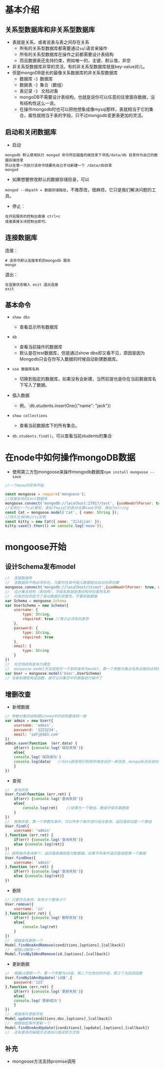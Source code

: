# 基本介绍

## 关系型数据库和非关系型数据库

- 表就是关系，或者说表与表之间存在关系
  - 所有的关系型数据库都需要通过`sql`语言来操作
  - 所有的关系型数据库在操作之前都需要设计表结构
  - 而且数据表还支持约束，例如唯一的，主键，默认值，非空
- 非关系型数据库非常的灵活，有的非关系型数据库就是key-value对儿。
- 但是mongoDB是长的最像关系数据库的非关系型数据库
  - 数据库 -》数据库
  - 数据表 -》集合（数组）
  - 表记录 -》 文档对象
  - mongoDB不需要设计表结构，也就是说你可以任意的往里面存数据，没有结构性这么一说。
  - 在操作mongodb时也可以把他想象成像mysql那样，表就相当于它的集合，属性就相当于表的字段，只不过mongodb变更表更加的灵活。

## 启动和关闭数据库

- 启动

```
mongodb 默认使用执行 mongod 命令所在磁盘的根目录下寻找/data/db 目录作为自己的数据存储目录
所以在第一次执行该命令钱要先自己手动新建一个 /data/db目录
mongod
```

- 如果想要修改默认的数据存储目录，可以

`mongod --dbpath = 数据存储路径`，不推荐改，很麻烦，它只是我们解决问题的工具。

- 停止：

```
在开启服务的控制台直接 ctrl+c
或者直接关闭控制台即可。
```

##  连接数据库

连接：

```
# 该命令默认连接本机的mongodb 服务
mongo
```

退出：

```
在连接状态输入 exit 退出连接
exit
```

## 基本命令

- `show dbs`
  - 查看显示所有数据库
- `db`
  - 查看当前操作的数据库
  - 默认是在test数据库，但是通过show dbs却又看不见，原因是因为Mongodb只会在你写入数据的时候自动新建数据库。
- `use 数据库名称`
  - 切换到指定的数据库，如果没有会新建，当然前提也是你在当前数据库名下写入了数据。

- 插入数据
  - 例，`db.students.insertOne({"name": "jack"})

- `show collections`
  - 查看当前数据库下的所有集合。

- `db.students.find()`，可以查看当前students的集合

# 在node中如何操作mongoDB数据

- 使用第三方包mongoose来操作mongodb数据库`npm install mongoose --save`

```javascript
//一个meow的简单开始

const mongoose = require('mongoose');
//连接本地的test数据库
mongoose.connect('mongodb://localhost:27017/test', {useNewUrlParser: true, useUnifiedTopology: true});
//实例化一个cat模型，类似于mysql的表并设置name字段，类似为string
const Cat = mongoose.model('Cat', { name: String });
//持久化保持kitty实例
const kitty = new Cat({ name: 'Zildjian' });
kitty.save().then(() => console.log('meow'));
```

# mongoose开始

## 设计Schema发布model

```javascript
//	连接数据库
//	该数据库不用必须存在，只要你往其中插入数据就会自动将其创建
mongoose.connect('mongodb://localhost/itcast',{useNewUrlParser: true, useUnifiedTopology: true})
//	设计集合结构（表结构），字段名称就是表结构中的属性名称
//	约束的目的是为了保证数据的完整性，不要有脏数据
var Schema = mongoose.Schema
var UserSchema = new Schema({
    username: {
        type: String,
        required: true //表示必须有的意思
    },
    password: {
        type: String,
        required: true
    },
    email: {
        type: String
    }
})
//	将文档结构发布为模型
//	mongoose.model方法就是将一个架构发布为model，第一个参数为集合名称会被自动转换成小写。第二个参数架构Schema，返回值为模型构造函数。
var User = mongoose.model('User',UserSchema)
// 当拿到模型构造函数，就可以对集合中的数据进行操作了
```

## 增删改查

- 新增数据

```javascript
// 参数对象的结构跟Schema中的结构要保持一致
var admin = new User({
	username: 'admin',
	password: '1223234',
	email: 'sdfj@163.com'
})
admin.save(function  (err,data) {
	if(err) {console.log('保存失败')}
	else{
	console.log('保存成功')
	console.log(data)	//data就是我们刚刚存储进去的一条信息，mongodb还会自动帮我们生成_id
	}
})
```

- 查询

```javascript
//	查询所有
User.find(function (err,ret) {
	if(err) {console.log('查询失败')}
    else{
        console.log(ret)	//结果为一个数组，数组中保存着数据
    }
})
//	按条件查，第一个参数为条件，可以传多个条件进行组合查询，返回值依旧是一个数组
User.find({
    username: 'admin'
},function (err,ret) {
    if(err) {console.log('查询失败')}
    else {console.log(ret)}
})
// 按照条件查询单个，返回值直接就是对象数据。如果不传条件返回值就是第一个数据
User.findOne({
    username: 'admin'
},function (err,ret) {
    if(err) {console.log('查询失败')}
    else {console.log(ret)}
})
```

- 删除

```javascript
// 只要符合条件，有多少个删多少个
User.remove({
	username: 'zs'
},function(err,ret) {
	if(err) {console.log('删除失败')}
	else{
		console.log(ret)
	}
})
//	根据条件删除一个
Model.findOneAndRemove(conditions,[options],[callback])
//	根据id删除一个
Model.findByIdAndRemove(id,[options],[callback])
```

- 更新数据

```javascript
//	根据id更新一个，第一个参数为id值，第二个为改动的内容，第三个为回调函数
User.findByIdAndUpdate('id值',{
	password:'123'
},function (err,ret) {
	if(err) {console.log('更新失败')}
	else{
	console.log('更新成功')
	}
})
//	根据条件更新所有
Model.update(conditions,doc,[options],[callback])
//	根据指定条件更新一个
Model.findOneAndUpdate([conditions],[update],[options],[callback])
//	还有更多的编辑方法请自行查阅官方文档
```

## 补充

- mongoose方法支持promise调用

